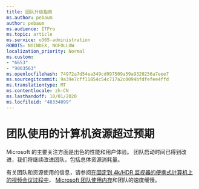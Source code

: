 ```yaml
---
title: 团队升级指南
ms.author: pebaum
author: pebaum
ms.audience: ITPro
ms.topic: article
ms.service: o365-administration
ROBOTS: NOINDEX, NOFOLLOW
localization_priority: Normal
ms.custom:
- "6653"
- "9003563"
ms.openlocfilehash: 74972a7d54ea349cd997509a59a9320256a7eee7
ms.sourcegitcommit: 9a39e7cff11854c54c717a2c0094bfdfefee4ffd
ms.translationtype: MT
ms.contentlocale: zh-CN
ms.lasthandoff: 10/01/2020
ms.locfileid: "48334099"
---
```

# <a name="teams-is-using-more-computer-resources-than-expected"></a>团队使用的计算机资源超过预期

Microsoft 的主要关注方面是出色的性能和用户体验。 团队启动时间已得到改进，我们将继续改进团队，包括总体资源消耗量。  

有关团队和资源使用的信息，请参阅[在固定到 4k/HDR 监视器的便携式计算机上的视频会议过程中](https://docs.microsoft.com/MicrosoftTeams/troubleshoot/known-issues/teams-slow-video-meetings-laptops-4k)， [Microsoft 团队使用内存](https://docs.microsoft.com/microsoftteams/teams-memory-usage-perf)和团队的速度缓慢。
